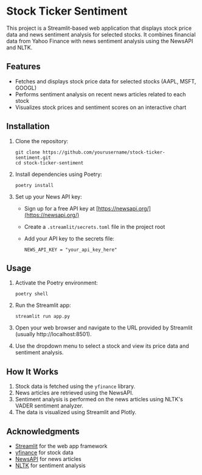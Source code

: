 # Stock Ticker Sentiment

This project is a Streamlit-based web application that displays stock price data and news sentiment analysis for selected stocks. It combines financial data from Yahoo Finance with news sentiment analysis using the NewsAPI and NLTK.

## Features

- Fetches and displays stock price data for selected stocks (AAPL, MSFT, GOOGL)
- Performs sentiment analysis on recent news articles related to each stock
- Visualizes stock prices and sentiment scores on an interactive chart

## Installation

1. Clone the repository:

   ```
   git clone https://github.com/yourusername/stock-ticker-sentiment.git
   cd stock-ticker-sentiment
   ```

2. Install dependencies using Poetry:

   ```
   poetry install
   ```

3. Set up your News API key:

   - Sign up for a free API key at [https://newsapi.org/](https://newsapi.org/)
   - Create a `.streamlit/secrets.toml` file in the project root
   - Add your API key to the secrets file:

     ```
     NEWS_API_KEY = "your_api_key_here"

     ```

## Usage

1. Activate the Poetry environment:

   ```
   poetry shell
   ```

2. Run the Streamlit app:

   ```
   streamlit run app.py
   ```

3. Open your web browser and navigate to the URL provided by Streamlit (usually http://localhost:8501).

4. Use the dropdown menu to select a stock and view its price data and sentiment analysis.

## How It Works

1. Stock data is fetched using the `yfinance` library.
2. News articles are retrieved using the NewsAPI.
3. Sentiment analysis is performed on the news articles using NLTK's VADER sentiment analyzer.
4. The data is visualized using Streamlit and Plotly.

## Acknowledgments

- [Streamlit](https://streamlit.io/) for the web app framework
- [yfinance](https://github.com/ranaroussi/yfinance) for stock data
- [NewsAPI](https://newsapi.org/) for news articles
- [NLTK](https://www.nltk.org/) for sentiment analysis
